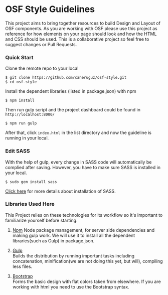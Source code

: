 OSF Style Guidelines
=========

This project aims to bring together resources to build Design and Layout of OSF components. As you are working with OSF please use this project as reference for how elements on your page should look and how the HTML and CSS should be used. This is a collaborative project so feel free to suggest changes or Pull Requests.
### Quick Start
Clone the remote repo to your local

    $ git clone https://github.com/caneruguz/osf-style.git
    $ cd osf-style
Install the dependent libraries (listed in package.json) with npm

    $ npm install
Then run gulp script and the project dashboard could be found in `http://localhost:8000/`

    $ npm run gulp
After that, click `index.html` in the list directory and now the guideline is running in your local.

### Edit SASS
With the help of gulp, every change in SASS code will automatically be complied after saving. However, you have to make sure SASS is installed in your local. 

    $ sudo gem install sass
[Click here](http://sass-lang.com/install) for more details about installation of SASS. 


### Libraries Used Here
This Project relies on these technologies for its workflow so it's important to familiarize yourself before starting.

1. [Npm](https://www.npmjs.org) 
Node package management, for server side dependencies and making gulp work. We will use it to install all the dependent libraries(such as Gulp) in package.json.

2. [Gulp](http://gulpjs.com/)  
Builds the distribution by running important tasks including concatenation, minification(we are not doing this yet, but will), compiling less files.

3. [Bootstrap](http://getbootstrap.com/)  
Forms the basic design with flat colors taken from elsewhere. If you are working with html you need to use the Bootstrap syntax. 
